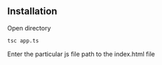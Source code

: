 
## Installation

Open directory

```bash
tsc app.ts
```
Enter the particular
 js file path to the index.html file
